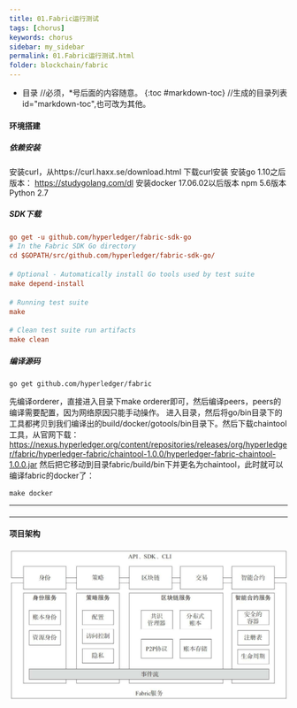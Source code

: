 ```yaml
---
title: 01.Fabric运行测试
tags: [chorus]
keywords: chorus
sidebar: my_sidebar
permalink: 01.Fabric运行测试.html
folder: blockchain/fabric
---
```


* 目录   //必须，*号后面的内容随意。
{:toc #markdown-toc}	//生成的目录列表id="markdown-toc",也可改为其他。

#### 环境搭建
##### 依赖安装
安装curl，从https://curl.haxx.se/download.html 下载curl安装
安装go 1.10之后版本： https://studygolang.com/dl 
安装docker 17.06.02以后版本
npm 5.6版本
Python 2.7
##### SDK下载
```ini
go get -u github.com/hyperledger/fabric-sdk-go
# In the Fabric SDK Go directory
cd $GOPATH/src/github.com/hyperledger/fabric-sdk-go/

# Optional - Automatically install Go tools used by test suite
make depend-install

# Running test suite
make

# Clean test suite run artifacts
make clean
```
##### 编译源码
```
go get github.com/hyperledger/fabric
```
先编译orderer，直接进入目录下make orderer即可，然后编译peers，peers的编译需要配置，因为网络原因只能手动操作。
进入目录，然后将go/bin目录下的工具都拷贝到我们编译出的build/docker/gotools/bin目录下。然后下载chaintool工具，从官网下载：
https://nexus.hyperledger.org/content/repositories/releases/org/hyperledger/fabric/hyperledger-fabric/chaintool-1.0.0/hyperledger-fabric-chaintool-1.0.0.jar
然后把它移动到目录fabric/build/bin下并更名为chaintool，此时就可以编译fabric的docker了：
```
make docker
```
 --- 

#### 

 --- 

#### 项目架构
![01-1](./lib/images/blockchain/fabric/01-1.png)



































